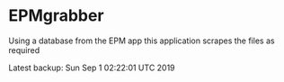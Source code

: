 # EPMgrabber
Using a database from the EPM app this application scrapes the files as required


Latest backup: Sun Sep 1 02:22:01 UTC 2019
